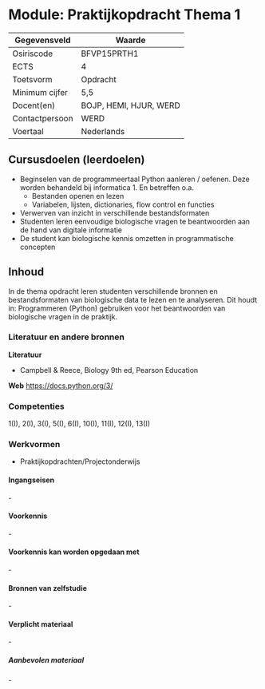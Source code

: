 # Module: Praktijkopdracht Thema 1

| Gegevensveld  | Waarde |
| ------------- | ------------- |
| Osiriscode  | BFVP15PRTH1  |
| ECTS  | 4 |
| Toetsvorm  | Opdracht |
| Minimum cijfer  | 5,5 |
| Docent(en)  | BOJP, HEMI, HJUR, WERD |
| Contactpersoon  | WERD |
| Voertaal  | Nederlands |

## Cursusdoelen (leerdoelen)
- Beginselen van de programmeertaal Python aanleren / oefenen. Deze worden behandeld bij informatica 1. En betreffen o.a.
    - Bestanden openen en lezen
    - Variabelen, lijsten, dictionaries, flow control en functies
- Verwerven van inzicht in verschillende bestandsformaten
- Studenten leren eenvoudige biologische vragen te beantwoorden aan de hand van digitale informatie
- De student kan biologische kennis omzetten in programmatische concepten



## Inhoud

In de thema opdracht leren studenten verschillende bronnen en bestandsformaten van biologische data te lezen en te analyseren.
Dit houdt in: Programmeren (Python) gebruiken voor het beantwoorden van biologische vragen in de praktijk.

### Literatuur en andere bronnen

**Literatuur**
- Campbell & Reece, Biology 9th ed, Pearson Education 

**Web**
https://docs.python.org/3/

### Competenties
1(I), 2(I), 3(I), 5(I), 6(I), 10(I), 11(I), 12(I), 13(I)

### Werkvormen
- Praktijkopdrachten/Projectonderwijs  

#### Ingangseisen
\- 

#### Voorkennis
\-

#### Voorkennis kan worden opgedaan met
\-

#### Bronnen van zelfstudie
\-

#### Verplicht materiaal
\-

##### Aanbevolen materiaal
\-

